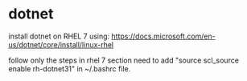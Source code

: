 # dotnet
install dotnet on RHEL 7 using:
https://docs.microsoft.com/en-us/dotnet/core/install/linux-rhel

follow only the steps in rhel 7 section
need to add "source scl_source enable rh-dotnet31" in ~/.bashrc file.
